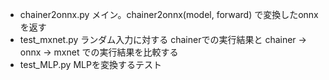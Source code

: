 - chainer2onnx.py
    メイン。chainer2onnx(model, forward) で変換したonnxを返す
- test_mxnet.py
    ランダム入力に対する chainerでの実行結果と chainer -> onnx -> mxnet での実行結果を比較する
- test_MLP.py
    MLPを変換するテスト
